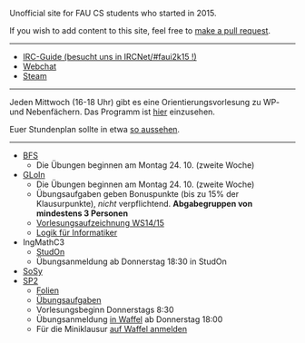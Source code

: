Unofficial site for FAU CS students who started in 2015.

If you wish to add content to this site, feel free to [make a pull request](https://github.com/yawkat/faui2k15.de).

---

- [IRC-Guide (besucht uns in IRCNet/#faui2k15 !)](https://fsi.cs.fau.de/dw/kontakt/irc)
- [Webchat](http://webchat.ircnet.net/?channels=faui2k15)
- [Steam](http://steamcommunity.com/groups/faui)

---

Jeden Mittwoch (16-18 Uhr) gibt es eine Orientierungsvorlesung zu WP- und Nebenfächern. Das Programm ist 
[hier](http://www.informatik.studium.uni-erlangen.de/studierende/wpf-orientierung.pdf) einzusehen.

Euer Stundenplan sollte in etwa [so aussehen](https://s.yawk.at/U6xl).

---

- [BFS](https://www12.informatik.uni-erlangen.de/edu/BFS/WS1617/)
  + Die Übungen beginnen am Montag 24. 10. (zweite Woche)
- [GLoIn](https://www8.cs.fau.de/ws16:gloin)
  + Die Übungen beginnen am Montag 24. 10. (zweite Woche)
  + Übungsaufgaben geben Bonuspunkte (bis zu 15% der Klausurpunkte), *nicht* verpflichtend. **Abgabegruppen von mindestens 3 Personen**
  + [Vorlesungsaufzeichnung WS14/15](https://www.video.uni-erlangen.de/course/id/323.html)
  + [Logik für Informatiker](https://www.amazon.de/dp/3827410053)
- IngMathC3
  + [StudOn](https://www.studon.fau.de/studon/ilias.php?ref_id=1650357&cmdClass=ilobjcoursegui&cmdNode=qs:gr&baseClass=ilRepositoryGUI)
  + Übungsanmeldung ab Donnerstag 18:30 in StudOn
- [SoSy](http://www11.informatik.uni-erlangen.de/Lehre/WS1617/SW-SYS3/)
- [SP2](https://www4.informatik.uni-erlangen.de/DE/Lehre/WS16/V_SP2/)
  + [Folien](https://www4.cs.fau.de/Lehre/WS16/V_SP2/Vorlesung/folien.shtml)
  + [Übungsaufgaben](https://www4.cs.fau.de/Lehre/WS16/V_SP2/Uebung/aufgaben.shtml)
  + Vorlesungsbeginn Donnerstags 8:30
  + Übungsanmeldung [in Waffel](https://waffel.informatik.uni-erlangen.de/signup/?course=1201622) ab Donnerstag 18:00
  + Für die Miniklausur [auf Waffel anmelden](https://waffel.informatik.uni-erlangen.de/signup?course=295)